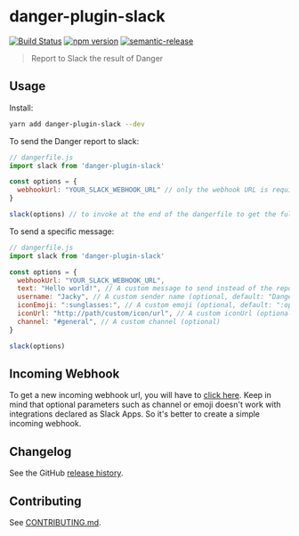 # danger-plugin-slack

[![Build Status](https://travis-ci.org/julon/danger-plugin-slack.svg?branch=master)](https://travis-ci.org/julon/danger-plugin-slack)
[![npm version](https://badge.fury.io/js/danger-plugin-slack.svg)](https://badge.fury.io/js/danger-plugin-slack)
[![semantic-release](https://img.shields.io/badge/%20%20%F0%9F%93%A6%F0%9F%9A%80-semantic--release-e10079.svg)](https://github.com/semantic-release/semantic-release)

> Report to Slack the result of Danger

## Usage

Install:

```sh
yarn add danger-plugin-slack --dev
```

To send the Danger report to slack:

```js
// dangerfile.js
import slack from 'danger-plugin-slack'

const options = {
  webhookUrl: "YOUR_SLACK_WEBHOOK_URL" // only the webhook URL is required
}

slack(options) // to invoke at the end of the dangerfile to get the full report
```

To send a specific message:

```js
// dangerfile.js
import slack from 'danger-plugin-slack'

const options = {
  webhookUrl: "YOUR_SLACK_WEBHOOK_URL",
  text: "Hello world!", // A custom message to send instead of the report (optional, default: null)
  username: "Jacky", // A custom sender name (optional, default: "DangerJS")
  iconEmoji: ":sunglasses:", // A custom emoji (optional, default: ":open_mouth:")
  iconUrl: "http://path/custom/icon/url", // A custom iconUrl (optional, default: null)
  channel: "#general", // A custom channel (optional)
}

slack(options)
```

## Incoming Webhook
To get a new incoming webhook url, you will have to [click here](https://my.slack.com/services/new/incoming-webhook/).
Keep in mind that optional parameters such as channel or emoji doesn't work with integrations declared as Slack Apps. So it's better to create a simple incoming webhook.

## Changelog

See the GitHub [release history](https://github.com/julon/danger-plugin-slack/releases).

## Contributing

See [CONTRIBUTING.md](contributing.md).
